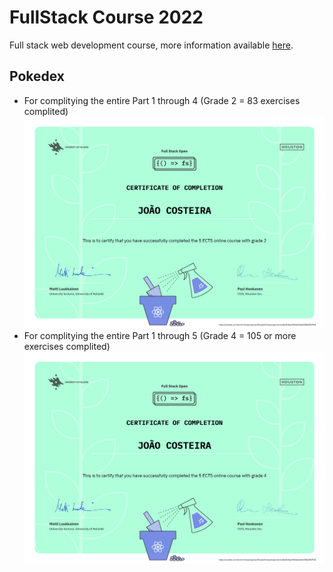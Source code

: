 # FullStack Course 2022
Full stack web development course, more information available [here](https://fullstackopen.com/en/about).

## Pokedex
- For complitying the entire Part 1 through 4 (Grade 2 = 83 exercises complited)
![part 2](./certificates/part2.png)
- For complitying the entire Part 1 through 5 (Grade 4 = 105 or more exercises complited)
![part 5](./certificates/part5.png)